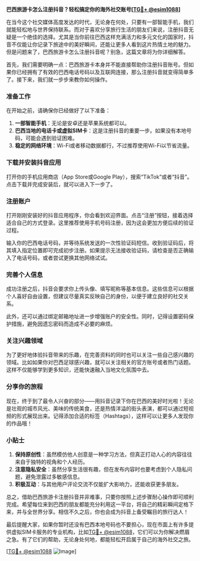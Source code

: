 **巴西旅游卡怎么注册抖音？轻松搞定你的海外社交账号[[TG💪+ @esim1088](https://t.me/s/esim1088)]**

在当今这个社交媒体高度发达的时代，无论身在何处，只要有一部智能手机，我们就能轻松地与世界保持联系。而对于喜欢分享旅行生活的朋友们来说，注册抖音无疑是一个绝佳的选择。尤其是当你前往巴西这样充满活力和多元文化的国家时，抖音不仅能让你记录下旅途中的美好瞬间，还能让更多人看到这片热情土地的魅力。但是问题来了，巴西旅游卡怎么注册抖音呢？别急，这篇文章将为你详细解答。

首先，我们需要明确一点：巴西旅游卡本身并不能直接帮助你注册抖音账号。但如果你已经拥有了有效的巴西电话号码以及互联网连接，那么注册抖音就变得简单多了。接下来，我们就一步步来教你如何操作。

### 准备工作

在开始之前，请确保你已经做好了以下准备：

1. **一部智能手机**：无论是安卓还是苹果系统都可以。
2. **巴西当地的电话卡或虚拟SIM卡**：这是注册抖音的重要一步。如果没有本地号码，可能会遇到验证困难。
3. **稳定的网络环境**：Wi-Fi或者移动数据都行，不过推荐使用Wi-Fi以节省流量。

### 下载并安装抖音应用

打开你的手机应用商店（App Store或Google Play），搜索“TikTok”或者“抖音”。点击下载并完成安装后，就可以进入下一步了。

### 注册账户

打开刚刚安装好的抖音应用程序，你会看到欢迎界面。点击“注册”按钮，接着选择适合自己的方式登录。这里推荐使用手机号码注册，因为这会更加方便后续的验证过程。

输入你的巴西电话号码，并等待系统发送的一次性验证码短信。收到验证码后，将其填入指定位置即可完成初步注册。如果提示无法接收验证码，请检查是否正确输入了电话号码，或者尝试更换其他网络试试。

### 完善个人信息

成功注册之后，抖音会要求你上传头像、填写昵称等基本信息。这些信息可以根据个人喜好自由设置，但建议尽量真实反映自己的身份，以便于建立良好的社交关系。

此外，还可以通过绑定邮箱地址进一步增强账户的安全性。同时，记得设置密码保护措施，避免因遗忘密码而造成不必要的麻烦。

### 关注兴趣领域

为了更好地体验抖音带来的乐趣，在完善资料的同时也可以关注一些自己感兴趣的领域。比如如果你对巴西足球感兴趣，就可以关注相关的官方账号或者热门话题。这样不仅能够学到更多知识，还能快速融入当地文化氛围中去。

### 分享你的旅程

现在，终于到了最令人兴奋的部分——用抖音记录下你在巴西的美好时光啦！无论是壮观的城市风光、美味的传统美食，还是热情洋溢的街头表演，都可以通过短视频的形式展现出来。记得添加合适的标签（Hashtags），这样可以让更多人发现你的作品哦！

### 小贴士

1. **保持原创性**：虽然模仿他人创意是一种学习方法，但真正打动人心的内容往往来自于独特的视角和个人经历。
2. **注意隐私安全**：虽然分享生活很有趣，但在发布内容时也要考虑到个人隐私问题，避免泄露过多敏感信息。
3. **积极互动**：与其他用户评论交流不仅能扩大影响力，还能收获更多朋友。

总之，借助巴西旅游卡注册抖音并非难事，只要你按照上述步骤耐心操作即可顺利完成。希望每位来到巴西的朋友都能充分利用这一平台，将自己的精彩瞬间定格下来，并与全世界分享。相信不久之后，你也会成为抖音上备受瞩目的旅行达人！

最后提醒大家，如果你暂时还没有巴西本地号码也不要担心，现在市面上有许多提供虚拟SIM卡服务的专业机构，比如[TG💪+ @esim1088](https://t.me/s/esim1088)，它们可以为你解决燃眉之急。有了它们的帮助，无论身处何地，都能轻松开启属于自己的海外社交之旅。

[[TG💪+ @esim1088](https://t.me/s/esim1088) ![Image](https://i.postimg.cc/4NQfJmqS/Snipaste-2025-05-13-00-14-12.png)]